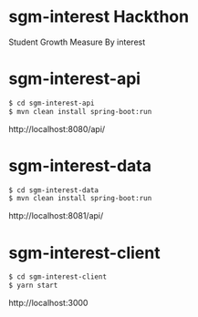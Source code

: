 # sgm-interest Hackthon 
Student Growth Measure By interest

# sgm-interest-api
```sh
$ cd sgm-interest-api
$ mvn clean install spring-boot:run
```
http://localhost:8080/api/

# sgm-interest-data
```sh
$ cd sgm-interest-data
$ mvn clean install spring-boot:run
```
http://localhost:8081/api/

# sgm-interest-client
```sh
$ cd sgm-interest-client
$ yarn start
```
http://localhost:3000

